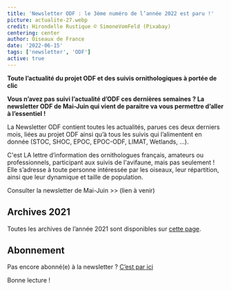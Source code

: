 ```yaml
---
title: 'Newsletter ODF : le 3ème numéro de l’année 2022 est paru !'
picture: actualite-27.webp
credit: Hirondelle Rustique © SimoneVomFeld (Pixabay)
centering: center
author: Oiseaux de France
date: '2022-06-15'
tags: ['newsletter', 'ODF']
active: true
---
```


**Toute l’actualité du projet ODF et des suivis ornithologiques à portée de clic**

**Vous n’avez pas suivi l’actualité d’ODF ces dernières semaines ? La newsletter ODF de Mai-Juin qui vient de paraitre va vous permettre d’aller à l’essentiel !**

La Newsletter ODF contient toutes les actualités, parues ces deux derniers mois, liées au projet ODF ainsi qu’à tous les suivis qui l’alimentent en donnée (STOC, SHOC, EPOC, EPOC-ODF, LIMAT, Wetlands, …).

C'est LA lettre d’information des ornithologues français, amateurs ou professionnels, participant aux suivis de l'avifaune, mais pas seulement ! Elle s’adresse à toute personne intéressée par les oiseaux, leur répartition, ainsi que leur dynamique et taille de population.

Consulter la newsletter de Mai-Juin >> (lien à venir)

## Archives 2021

Toutes les archives de l’année 2021 sont disponibles sur [cette page](https://mailchi.mp/9c37cd2058d2/newsletter-oiseauxdefrance).

## Abonnement

Pas encore abonné(e) à la newsletter ? [C’est par ici](http://eepurl.com/hi6NPj)

Bonne lecture !
